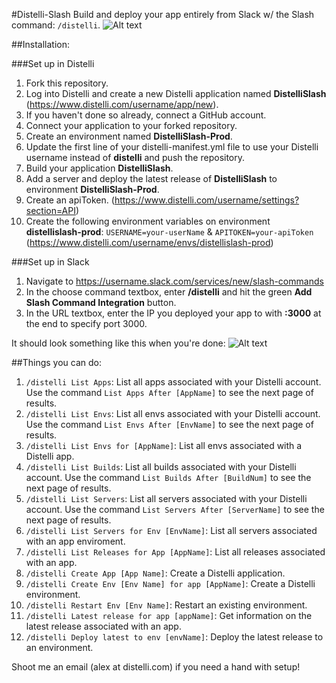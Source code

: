 #Distelli-Slash
Build and deploy your app entirely from Slack w/ the Slash command: `/distelli`.
![Alt text](http://try.distelli.com/hubfs/slack.gif)

##Installation:

###Set up in Distelli
1. Fork this repository.
2. Log into Distelli and create a new Distelli application named **DistelliSlash** (https://www.distelli.com/username/app/new).
3. If you haven't done so already, connect a GitHub account.
4. Connect your application to your forked repository.
5. Create an environment named **DistelliSlash-Prod**.
6. Update the first line of your distelli-manifest.yml file to use your Distelli username instead of **distelli** and push the repository.
7. Build your application **DistelliSlash**.
8. Add a server and deploy the latest release of **DistelliSlash** to environment **DistelliSlash-Prod**.
9. Create an apiToken. (https://www.distelli.com/username/settings?section=API)
10. Create the following environment variables on environment **distellislash-prod**: `USERNAME=your-userName` & `APITOKEN=your-apiToken` (https://www.distelli.com/username/envs/distellislash-prod)

###Set up in Slack
1. Navigate to https://username.slack.com/services/new/slash-commands
2. In the choose command textbox, enter **/distelli** and hit the green **Add Slash Command Integration** button.
3. In the URL textbox, enter the IP you deployed your app to with **:3000** at the end to specify port 3000.

It should look something like this when you're done:
![Alt text](https://monosnap.com/file/IEcnSl09wWXPaHDTEAMpPpXxBXqayz.png)

##Things you can do:
1. `/distelli List Apps`: List all apps associated with your Distelli account. Use the command `List Apps After [AppName]` to see the next page of results.
2. `/distelli List Envs`: List all envs associated with your Distelli account. Use the command `List Envs After [EnvName]` to see the next page of results.
3. `/distelli List Envs for [AppName]`: List all envs associated with a Distelli app.
4. `/distelli List Builds`: List all builds associated with your Distelli account. Use the command `List Builds After [BuildNum]` to see the next page of results.
5. `/distelli List Servers`: List all servers associated with your Distelli account. Use the command `List Servers After [ServerName]` to see the next page of results.
6. `/distelli List Servers for Env [EnvName]`: List all servers associated with an app enviroment.
7. `/distelli List Releases for App [AppName]`: List all releases associated with an app.
8. `/distelli Create App [App Name]`: Create a Distelli application.
9. `/distelli Create Env [Env Name] for app [AppName]`: Create a Distelli environment.
10. `/distelli Restart Env [Env Name]`: Restart an existing environment.
11. `/distelli Latest release for app [appName]`: Get information on the latest release associated with an app.
12. `/distelli Deploy latest to env [envName]`: Deploy the latest release to an environment.

Shoot me an email (alex at distelli.com) if you need a hand with setup!
